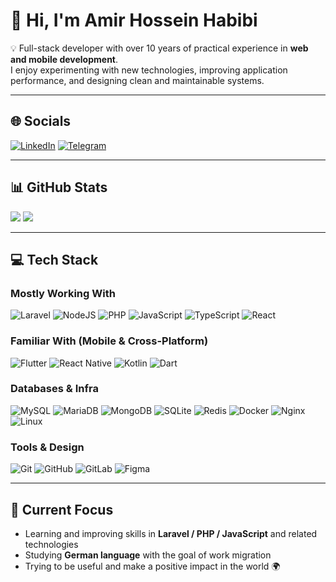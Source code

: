 # 👋 Hi, I'm Amir Hossein Habibi  

💡 Full-stack developer with over 10 years of practical experience in **web and mobile development**.  
I enjoy experimenting with new technologies, improving application performance, and designing clean and maintainable systems.  

---

## 🌐 Socials  
[![LinkedIn](https://img.shields.io/badge/LinkedIn-%230077B5.svg?logo=linkedin&logoColor=white)](https://www.linkedin.com/in/habibi-dev/) [![Telegram](https://img.shields.io/badge/Telegram-%2326A5E4.svg?logo=telegram&logoColor=white)](https://t.me/habibi_dev)  

---

## 📊 GitHub Stats  
![](https://streak-stats.demolab.com?user=habibi-dev&theme=dracula&hide_border=false&show_icons=true)  ![](https://github-readme-stats.vercel.app/api/top-langs/?username=habibi-dev&theme=dracula&hide_border=false&layout=compact&show_icons=true)  

---

## 💻 Tech Stack  

### Mostly Working With  
![Laravel](https://img.shields.io/badge/Laravel-%23FF2D20.svg?style=for-the-badge&logo=laravel&logoColor=white) ![NodeJS](https://img.shields.io/badge/Node.js-%23339933.svg?style=for-the-badge&logo=node.js&logoColor=white) ![PHP](https://img.shields.io/badge/PHP-%23777BB4.svg?style=for-the-badge&logo=php&logoColor=white) ![JavaScript](https://img.shields.io/badge/JavaScript-%23F7DF1E.svg?style=for-the-badge&logo=javascript&logoColor=black)  ![TypeScript](https://img.shields.io/badge/TypeScript-%233178C6.svg?style=for-the-badge&logo=typescript&logoColor=white) ![React](https://img.shields.io/badge/React-%2361DAFB.svg?style=for-the-badge&logo=react&logoColor=black)

### Familiar With (Mobile & Cross-Platform)  
![Flutter](https://img.shields.io/badge/Flutter-%2302569B.svg?style=for-the-badge&logo=flutter&logoColor=white) ![React Native](https://img.shields.io/badge/React%20Native-%2361DAFB.svg?style=for-the-badge&logo=react&logoColor=black) ![Kotlin](https://img.shields.io/badge/Kotlin-%237F52FF.svg?style=for-the-badge&logo=kotlin&logoColor=white) ![Dart](https://img.shields.io/badge/Dart-%230175C2.svg?style=for-the-badge&logo=dart&logoColor=white)  

### Databases & Infra  
![MySQL](https://img.shields.io/badge/MySQL-%234479A1.svg?style=for-the-badge&logo=mysql&logoColor=white) ![MariaDB](https://img.shields.io/badge/MariaDB-%23003545.svg?style=for-the-badge&logo=mariadb&logoColor=white) ![MongoDB](https://img.shields.io/badge/MongoDB-%2347A248.svg?style=for-the-badge&logo=mongodb&logoColor=white) ![SQLite](https://img.shields.io/badge/SQLite-%2307405e.svg?style=for-the-badge&logo=sqlite&logoColor=white) ![Redis](https://img.shields.io/badge/Redis-%23DD0031.svg?style=for-the-badge&logo=redis&logoColor=white) ![Docker](https://img.shields.io/badge/Docker-%232496ED.svg?style=for-the-badge&logo=docker&logoColor=white) ![Nginx](https://img.shields.io/badge/Nginx-%23009639.svg?style=for-the-badge&logo=nginx&logoColor=white) ![Linux](https://img.shields.io/badge/Linux-%23FCC624.svg?style=for-the-badge&logo=linux&logoColor=black)  

### Tools & Design  
![Git](https://img.shields.io/badge/Git-%23F05033.svg?style=for-the-badge&logo=git&logoColor=white) ![GitHub](https://img.shields.io/badge/GitHub-%23121011.svg?style=for-the-badge&logo=github&logoColor=white) ![GitLab](https://img.shields.io/badge/GitLab-%23181717.svg?style=for-the-badge&logo=gitlab&logoColor=white) ![Figma](https://img.shields.io/badge/Figma-%23F24E1E.svg?style=for-the-badge&logo=figma&logoColor=white)  

---

## 🎯 Current Focus  
- Learning and improving skills in **Laravel / PHP / JavaScript** and related technologies  
- Studying **German language** with the goal of work migration  
- Trying to be useful and make a positive impact in the world 🌍  

